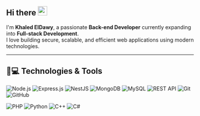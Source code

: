 ## Hi there <img src="https://media.giphy.com/media/hvRJCLFzcasrR4ia7z/giphy.gif" width="25px">

I'm **Khaled ElDawy**, a passionate **Back-end Developer** currently expanding into **Full-stack Development**.  
I love building secure, scalable, and efficient web applications using modern technologies.

---

## 🚀💻 Technologies & Tools

![Node.js](https://img.shields.io/badge/-Node.js-339933?style=flat-square&logo=node.js)
![Express.js](https://img.shields.io/badge/-Express.js-black?style=flat-square&logo=express)
![NestJS](https://img.shields.io/badge/-NestJS-E0234E?style=flat-square&logo=nestjs)
![MongoDB](https://img.shields.io/badge/-MongoDB-4DB33D?style=flat-square&logo=mongodb)
![MySQL](https://img.shields.io/badge/-MySQL-00758F?style=flat-square&logo=mysql)
![REST API](https://img.shields.io/badge/-REST%20APIs-02569B?style=flat-square&logo=swagger)
![Git](https://img.shields.io/badge/-Git-F05032?style=flat-square&logo=git)
![GitHub](https://img.shields.io/badge/-GitHub-181717?style=flat-square&logo=github)

![PHP](https://img.shields.io/badge/-PHP-777BB4?style=flat-square&logo=php)
![Python](https://img.shields.io/badge/-Python-3776AB?style=flat-square&logo=python)
![C++](https://img.shields.io/badge/-C++-00599C?style=flat-square&logo=cplusplus)
![C#](https://img.shields.io/badge/-C%23-239120?style=flat-square)

